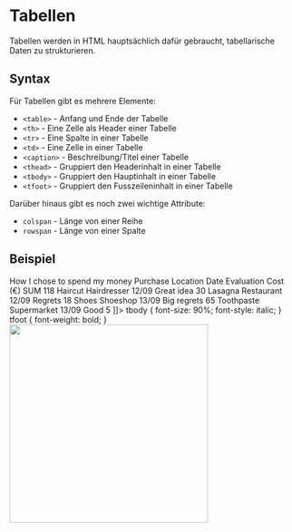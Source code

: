 # Tabellen

<show-structure depth="2" />

Tabellen werden in HTML hauptsächlich dafür gebraucht, tabellarische Daten zu strukturieren.

## Syntax

Für Tabellen gibt es mehrere Elemente:

- `<table>` - Anfang und Ende der Tabelle
- `<th>` - Eine Zelle als Header einer Tabelle
- `<tr>` - Eine Spalte in einer Tabelle
- `<td>` - Eine Zelle in einer Tabelle
- `<caption>` - Beschreibung/Titel einer Tabelle
- `<thead>` - Gruppiert den Headerinhalt in einer Tabelle
- `<tbody>` - Gruppiert den Hauptinhalt in einer Tabelle
- `<tfoot>` - Gruppiert den Fusszeileninhalt in einer Tabelle

Darüber hinaus gibt es noch zwei wichtige Attribute:

- `colspan` - Länge von einer Reihe
- `rowspan` - Länge von einer Spalte

## Beispiel

<tabs>
    <tab title="HTML">
        <code-block lang="html" collapsible="true">
            <![CDATA[
                <table>
                    <caption>How I chose to spend my money</caption>
                    <thead>
                      <tr>
                        <th>Purchase</th>
                        <th>Location</th>
                        <th>Date</th>
                        <th>Evaluation</th>
                        <th>Cost (€)</th>
                      </tr>
                    </thead>
                    <tfoot>
                      <tr>
                        <td colspan="4">SUM</td>
                        <td>118</td>
                      </tr>
                    </tfoot>
                    <tbody>
                      <tr>
                        <td>Haircut</td>
                        <td>Hairdresser</td>
                        <td>12/09</td>
                        <td>Great idea</td>
                        <td>30</td>
                      </tr>
                      <tr>
                        <td>Lasagna</td>
                        <td>Restaurant</td>
                        <td>12/09</td>
                        <td>Regrets</td>
                        <td>18</td>
                      </tr>
                      <tr>
                        <td>Shoes</td>
                        <td>Shoeshop</td>
                        <td>13/09</td>
                        <td>Big regrets</td>
                        <td>65</td>
                      </tr>
                      <tr>
                        <td>Toothpaste</td>
                        <td>Supermarket</td>
                        <td>13/09</td>
                        <td>Good</td>
                        <td>5</td>
                      </tr>
                    </tbody>
                </table>
            ]]>
        </code-block>
    </tab>
    <tab title="CSS">
        <code-block lang="css" collapsible="true">
            tbody {
              font-size: 90%;
              font-style: italic;
            }
            tfoot {
              font-weight: bold;
            }
        </code-block>
    </tab>
    <tab title="Resultat">
        <img src="table.png" width="350" thumbnail="true" />
    </tab>
</tabs>